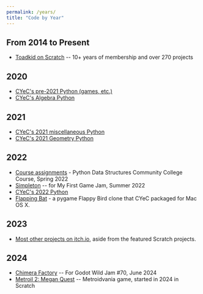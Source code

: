 ```yaml
---
permalink: /years/
title: "Code by Year"
---
```


## From 2014 to Present
 - [Toadkid on Scratch](https://scratch.mit.edu/users/Toadkid/) -- 10+ years of membership and over 270 projects

## 2020
 - [CYeC's pre-2021 Python (games, etc.)](https://github.com/cyec2025/cyec_python/tree/main/pre-2021)
 - [CYeC's Algebra Python](https://github.com/cyec2025/cyec_python/tree/main/algebra)
 
## 2021
 - [CYeC's 2021 miscellaneous Python](https://github.com/cyec2025/cyec_python/tree/main/2021_misc)
 - [CYeC's 2021 Geometry Python](https://github.com/cyec2025/cyec_python/tree/main/geometry)
 
## 2022
 - [Course assignments](https://github.com/cyec2025/cyec_python/tree/main/python_course) - Python Data Structures Community College Course, Spring 2022
 - [Simpleton](https://yyekko.itch.io/simpleton) -- for My First Game Jam, Summer 2022
 - [CYeC's 2022 Python](https://github.com/cyec2025/cyec_python/tree/main/2022_misc)
 - [Flapping Bat](https://github.com/cyec2025/cyec_python/tree/main/flapping_bat_2022) - a pygame Flappy Bird clone that CYeC packaged for Mac OS X.

## 2023
 - [Most other projects on itch.io](https://yyekko.itch.io/), aside from the featured Scratch projects.

## 2024
 - [Chimera Factory](https://yyekko.itch.io/chimera-factory) -- For Godot Wild Jam #70, June 2024
 - [Metroil 2: Megan Quest](https://scratch.mit.edu/projects/1054380324/) -- Metroidvania game, started in 2024 in Scratch

